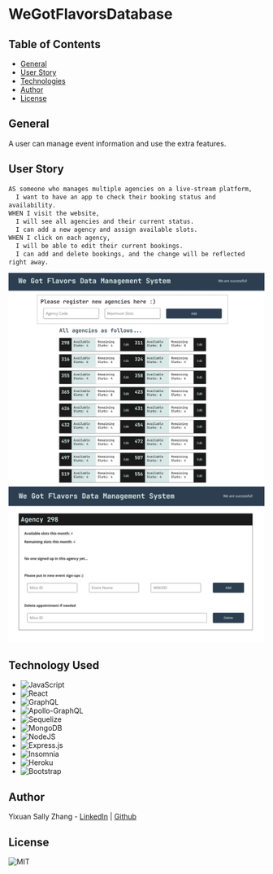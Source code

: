 # WeGotFlavorsDatabase

## Table of Contents
- [General](#general)
- [User Story](#user-story)
- [Technologies](#technology-used)
- [Author](#author)
- [License](#license)

## General

A user can manage event information and use the extra features.

## User Story
```
AS someone who manages multiple agencies on a live-stream platform, 
  I want to have an app to check their booking status and availability.
WHEN I visit the website, 
  I will see all agencies and their current status.
  I can add a new agency and assign available slots.
WHEN I click on each agency, 
  I will be able to edit their current bookings.
  I can add and delete bookings, and the change will be reflected right away.
```
![Main page](./client/public/demo1.PNG)
![Agency page](./client/public/demo2.PNG)
## Technology Used
- ![JavaScript](https://img.shields.io/badge/javascript-%23323330.svg?style=for-the-badge&logo=javascript&logoColor=%23F7DF1E)
- ![React](https://img.shields.io/badge/react-%2320232a.svg?style=for-the-badge&logo=react&logoColor=%2361DAFB)
- ![GraphQL](https://img.shields.io/badge/-GraphQL-E10098?style=for-the-badge&logo=graphql&logoColor=white)
- ![Apollo-GraphQL](https://img.shields.io/badge/-ApolloGraphQL-311C87?style=for-the-badge&logo=apollo-graphql)
- ![Sequelize](https://img.shields.io/badge/Sequelize-52B0E7?style=for-the-badge&logo=Sequelize&logoColor=white)
- ![MongoDB](https://img.shields.io/badge/MongoDB-4EA94B?style=for-the-badge&logo=mongodb&logoColor=white)
- ![NodeJS](https://img.shields.io/badge/node.js-6DA55F?style=for-the-badge&logo=node.js&logoColor=white)
- ![Express.js](https://img.shields.io/badge/express.js-%23404d59.svg?style=for-the-badge&logo=express&logoColor=%2361DAFB)
- ![Insomnia](https://img.shields.io/badge/Insomnia-black?style=for-the-badge&logo=insomnia&logoColor=5849BE)
- ![Heroku](https://img.shields.io/badge/Heroku-430098?style=for-the-badge&logo=heroku&logoColor=white)
- ![Bootstrap](https://img.shields.io/badge/bootstrap-%23563D7C.svg?style=for-the-badge&logo=bootstrap)

## Author 
Yixuan Sally Zhang - [LinkedIn](https://www.linkedin.com/in/sally-zhang-11b743b5/) | [Github](https://github.com/banbanleelee)

## License 
![MIT](https://badges.genua.fr/github/license/laurenagra/e-commerce)
